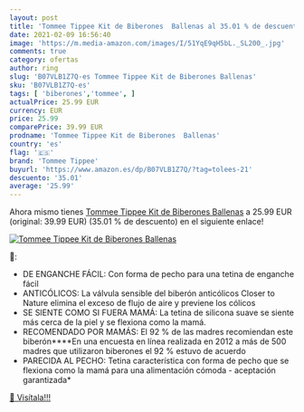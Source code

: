 ```yaml
---
layout: post
title: 'Tommee Tippee Kit de Biberones  Ballenas al 35.01 % de descuento'
date: 2021-02-09 16:56:40
image: 'https://m.media-amazon.com/images/I/51YqE9qH5bL._SL200_.jpg'
comments: true
category: ofertas
author: ring
slug: 'B07VLB1Z7Q-es Tommee Tippee Kit de Biberones Ballenas'
sku: 'B07VLB1Z7Q-es'
tags: [ 'biberones','tommee', ]
actualPrice: 25.99 EUR
currency: EUR
price: 25.99
comparePrice: 39.99 EUR
prodname: 'Tommee Tippee Kit de Biberones  Ballenas'
country: 'es'
flag: '🇪🇸'
brand: 'Tommee Tippee'
buyurl: 'https://www.amazon.es/dp/B07VLB1Z7Q/?tag=tolees-21'
descuento: '35.01'
average: '25.99'
---
```


Ahora mismo tienes [Tommee Tippee Kit de Biberones  Ballenas](https://www.amazon.es/dp/B07VLB1Z7Q/?tag=tolees-21) a 25.99 EUR (original: 39.99 EUR) (35.01 %  de descuento) en el siguiente enlace!

[![Tommee Tippee Kit de Biberones  Ballenas](https://m.media-amazon.com/images/I/51YqE9qH5bL._SL200_.jpg)](https://www.amazon.es/dp/B07VLB1Z7Q/?tag=tolees-21)

🔎:

- DE ENGANCHE FÁCIL: Con forma de pecho para una tetina de enganche fácil
- ANTICÓLICOS: La válvula sensible del biberón anticólicos Closer to Nature elimina el exceso de flujo de aire y previene los cólicos
- SE SIENTE COMO SI FUERA MAMÁ: La tetina de silicona suave se siente más cerca de la piel y se flexiona como la mamá.
- RECOMENDADO POR MAMÁS: El 92 % de las madres recomiendan este biberón****En una encuesta en línea realizada en 2012 a más de 500 madres que utilizaron biberones el 92 % estuvo de acuerdo
- PARECIDA AL PECHO: Tetina característica con forma de pecho que se flexiona como la mamá para una alimentación cómoda - aceptación garantizada*

[🛒 Visítala!!!](https://www.amazon.es/dp/B07VLB1Z7Q/?tag=tolees-21)
